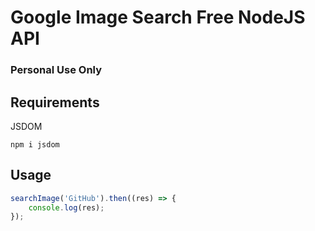 # Google Image Search Free NodeJS API
### Personal Use Only
## Requirements
JSDOM
```
npm i jsdom
```
## Usage
```js
searchImage('GitHub').then((res) => {
    console.log(res);
});
```
